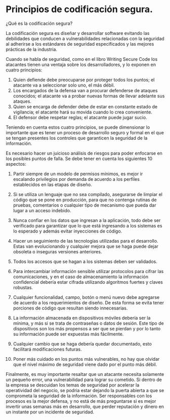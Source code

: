 # Principios de codificación segura.

¿Qué es la codificación segura?

La codificación segura es diseñar y desarrollar software evitando las debilidades que conducen a vulnerabilidades relacionadas con la seguridad al adherirse a los estándares de seguridad especificados y las mejores prácticas de la industria.

Cuando se habla de seguridad, como en el libro Writing Secure Code los atacantes tienen una ventaja sobre los desarrolladores, y lo exponen en cuatro principios: 

1. Quien defiende debe preocuparse por proteger todos los puntos; el atacante va a seleccionar solo uno, el más débil.
2. Los encargados de la defensa van a procurar defenderse de ataques conocidos; el atacante va a probar nuevas formas de llevar adelante sus ataques.
3. Quien se encarga de defender debe de estar en constante estado de vigilancia; el atacante hará su movida cuando lo crea conveniente.
4. El defensor debe respetar reglas; el atacante puede jugar sucio.

Teniendo en cuenta estos cuatro principios, se puede dimensionar lo importante que es tener un proceso de desarrollo seguro y formal en el que se tengan presentes los controles que garanticen la seguridad de la información.

Es necesario hacer un juicioso análisis de riesgos para poder enfocarse en los posibles puntos de falla. Se debe tener en cuenta los siguientes 10 aspectos:

1. Partir siempre de un modelo de permisos mínimos, es mejor ir escalando privilegios por demanda de acuerdo a los perfiles establecidos en las etapas de diseño.

2. Si se utiliza un lenguaje que no sea compilado, asegurarse de limpiar el código que se pone en producción, para que no contenga rutinas de pruebas, comentarios o cualquier tipo de mecanismo que pueda dar lugar a un acceso indebido.

3. Nunca confiar en los datos que ingresan a la aplicación, todo debe ser verificado para garantizar que lo que está ingresando a los sistemas es lo esperado y además evitar inyecciones de código.

4. Hacer un seguimiento de las tecnologías utilizadas para el desarrollo. Estas van evolucionando y cualquier mejora que se haga puede dejar obsoleta o inseguras versiones anteriores.

5. Todos los accesos que se hagan a los sistemas deben ser validados.

6. Para intercambiar información sensible utilizar protocolos para cifrar las comunicaciones, y en el caso de almacenamiento la información confidencial debería estar cifrada utilizando algoritmos fuertes y claves robustas.

7. Cualquier funcionalidad, campo, botón o menú nuevo debe agregarse de acuerdo a los requerimientos de diseño. De esta forma se evita tener porciones de código que resultan siendo innecesarias.

8. La información almacenada en dispositivos móviles debería ser la mínima, y más si se trata de contraseñas o datos de sesión. Este tipo de dispositivos son los más propensos a ser que se pierdan y por lo tanto su información puede ser expuestas más fácilmente.

9. Cualquier cambio que se haga debería quedar documentado, esto facilitará modificaciones futuras.

10. Poner más cuidado en los puntos más vulnerables, no hay que olvidar que el nivel máximo de seguridad viene dado por el punto más débil.

Finalmente, es muy importante resaltar que un atacante necesita solamente un pequeño error, una vulnerabilidad para lograr su cometido. Si dentro de la empresa se descuidan los temas de seguridad por acelerar la operatividad del negocio, se podria estar dejando la puerta abierta a que se comprometa la seguridad de la información.
Ser responsables con los procesos es la mejor defensa, y no está de más preguntarse si es mejor invertir unas semanas más en desarrollo, que perder reputación y dinero en un instante por un incidente de seguridad.
